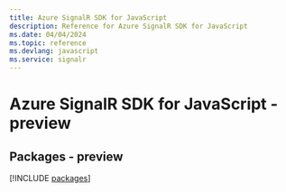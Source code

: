 ```yaml
---
title: Azure SignalR SDK for JavaScript
description: Reference for Azure SignalR SDK for JavaScript
ms.date: 04/04/2024
ms.topic: reference
ms.devlang: javascript
ms.service: signalr
---
```

# Azure SignalR SDK for JavaScript - preview
## Packages - preview
[!INCLUDE [packages](signalr-index.md)]